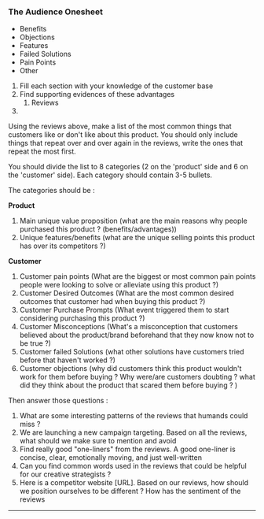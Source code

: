 
### The Audience Onesheet

- Benefits
- Objections
- Features
- Failed Solutions
- Pain Points
- Other

1. Fill each section with your knowledge of the customer base
2. Find supporting evidences of these advantages 
	1. Reviews
3. 
   
   
Using the reviews above, make a list of the most common things that customers like or don't like about this product.
You should only include things that repeat over and over again in the reviews, write the ones that repeat the most first.

You should divide the list to 8 categories (2 on the 'product' side and 6 on the 'customer' side). Each category should contain 3-5 bullets.

The categories should be : 

**Product**
1. Main unique value proposition (what are the main reasons why people purchased this product ? (benefits/advantages))
2. Unique features/benefits (what are the unique selling points this product has over its competitors ?)

**Customer**
1. Customer pain points (What are the biggest or most common pain points people were looking to solve or alleviate using this product ?)
2. Customer Desired Outcomes (What are the most common desired outcomes that customer had when buying this product ?)
3. Customer Purchase Prompts (What event triggered them to start considering purchasing this product ?) 
4. Customer Misconceptions (What's a misconception that customers believed about the product/brand beforehand that they now know not to be true ?)
5. Customer failed Solutions (what other solutions have customers tried before that haven't worked ?)
6. Customer objections (why did customers think this product wouldn't work for them before buying ? Why were/are customers doubting ? what did they think about the product that scared them before buying ? )


Then answer those questions : 
1. What are some interesting patterns of the reviews that humands could miss ? 
2. We are launching a new campaign targeting. Based on all the reviews, what should we make sure to mention and avoid
3. Find really good "one-liners" from the reviews. A good one-liner is concise, clear, emotionally moving, and just well-written
4. Can you find common words used in the reviews that could be helpful for our creative strategists ?
5. Here is a competitor website [URL]. Based on our reviews, how should we position ourselves to be different ?
   How has the sentiment of the reviews 



-----

